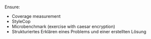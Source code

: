 Ensure:
- Coverage measurement
- StyleCop
- Microbenchmark (exercise with caesar encryption)
- Strukturiertes Erklären eines Problems und einer erstellten Lösung
